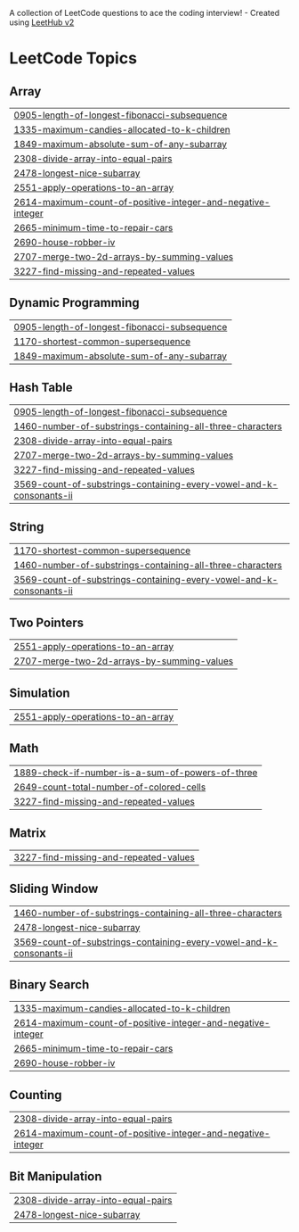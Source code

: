 A collection of LeetCode questions to ace the coding interview! - Created using [LeetHub v2](https://github.com/arunbhardwaj/LeetHub-2.0)
<!---LeetCode Topics Start-->
# LeetCode Topics
## Array
|  |
| ------- |
| [0905-length-of-longest-fibonacci-subsequence](https://github.com/Divya-kannathaal/DSA-Solutions_LEETCODE/tree/master/0905-length-of-longest-fibonacci-subsequence) |
| [1335-maximum-candies-allocated-to-k-children](https://github.com/Divya-kannathaal/DSA-Solutions_LEETCODE/tree/master/1335-maximum-candies-allocated-to-k-children) |
| [1849-maximum-absolute-sum-of-any-subarray](https://github.com/Divya-kannathaal/DSA-Solutions_LEETCODE/tree/master/1849-maximum-absolute-sum-of-any-subarray) |
| [2308-divide-array-into-equal-pairs](https://github.com/Divya-kannathaal/DSA-Solutions_LEETCODE/tree/master/2308-divide-array-into-equal-pairs) |
| [2478-longest-nice-subarray](https://github.com/Divya-kannathaal/DSA-Solutions_LEETCODE/tree/master/2478-longest-nice-subarray) |
| [2551-apply-operations-to-an-array](https://github.com/Divya-kannathaal/DSA-Solutions_LEETCODE/tree/master/2551-apply-operations-to-an-array) |
| [2614-maximum-count-of-positive-integer-and-negative-integer](https://github.com/Divya-kannathaal/DSA-Solutions_LEETCODE/tree/master/2614-maximum-count-of-positive-integer-and-negative-integer) |
| [2665-minimum-time-to-repair-cars](https://github.com/Divya-kannathaal/DSA-Solutions_LEETCODE/tree/master/2665-minimum-time-to-repair-cars) |
| [2690-house-robber-iv](https://github.com/Divya-kannathaal/DSA-Solutions_LEETCODE/tree/master/2690-house-robber-iv) |
| [2707-merge-two-2d-arrays-by-summing-values](https://github.com/Divya-kannathaal/DSA-Solutions_LEETCODE/tree/master/2707-merge-two-2d-arrays-by-summing-values) |
| [3227-find-missing-and-repeated-values](https://github.com/Divya-kannathaal/DSA-Solutions_LEETCODE/tree/master/3227-find-missing-and-repeated-values) |
## Dynamic Programming
|  |
| ------- |
| [0905-length-of-longest-fibonacci-subsequence](https://github.com/Divya-kannathaal/DSA-Solutions_LEETCODE/tree/master/0905-length-of-longest-fibonacci-subsequence) |
| [1170-shortest-common-supersequence](https://github.com/Divya-kannathaal/DSA-Solutions_LEETCODE/tree/master/1170-shortest-common-supersequence) |
| [1849-maximum-absolute-sum-of-any-subarray](https://github.com/Divya-kannathaal/DSA-Solutions_LEETCODE/tree/master/1849-maximum-absolute-sum-of-any-subarray) |
## Hash Table
|  |
| ------- |
| [0905-length-of-longest-fibonacci-subsequence](https://github.com/Divya-kannathaal/DSA-Solutions_LEETCODE/tree/master/0905-length-of-longest-fibonacci-subsequence) |
| [1460-number-of-substrings-containing-all-three-characters](https://github.com/Divya-kannathaal/DSA-Solutions_LEETCODE/tree/master/1460-number-of-substrings-containing-all-three-characters) |
| [2308-divide-array-into-equal-pairs](https://github.com/Divya-kannathaal/DSA-Solutions_LEETCODE/tree/master/2308-divide-array-into-equal-pairs) |
| [2707-merge-two-2d-arrays-by-summing-values](https://github.com/Divya-kannathaal/DSA-Solutions_LEETCODE/tree/master/2707-merge-two-2d-arrays-by-summing-values) |
| [3227-find-missing-and-repeated-values](https://github.com/Divya-kannathaal/DSA-Solutions_LEETCODE/tree/master/3227-find-missing-and-repeated-values) |
| [3569-count-of-substrings-containing-every-vowel-and-k-consonants-ii](https://github.com/Divya-kannathaal/DSA-Solutions_LEETCODE/tree/master/3569-count-of-substrings-containing-every-vowel-and-k-consonants-ii) |
## String
|  |
| ------- |
| [1170-shortest-common-supersequence](https://github.com/Divya-kannathaal/DSA-Solutions_LEETCODE/tree/master/1170-shortest-common-supersequence) |
| [1460-number-of-substrings-containing-all-three-characters](https://github.com/Divya-kannathaal/DSA-Solutions_LEETCODE/tree/master/1460-number-of-substrings-containing-all-three-characters) |
| [3569-count-of-substrings-containing-every-vowel-and-k-consonants-ii](https://github.com/Divya-kannathaal/DSA-Solutions_LEETCODE/tree/master/3569-count-of-substrings-containing-every-vowel-and-k-consonants-ii) |
## Two Pointers
|  |
| ------- |
| [2551-apply-operations-to-an-array](https://github.com/Divya-kannathaal/DSA-Solutions_LEETCODE/tree/master/2551-apply-operations-to-an-array) |
| [2707-merge-two-2d-arrays-by-summing-values](https://github.com/Divya-kannathaal/DSA-Solutions_LEETCODE/tree/master/2707-merge-two-2d-arrays-by-summing-values) |
## Simulation
|  |
| ------- |
| [2551-apply-operations-to-an-array](https://github.com/Divya-kannathaal/DSA-Solutions_LEETCODE/tree/master/2551-apply-operations-to-an-array) |
## Math
|  |
| ------- |
| [1889-check-if-number-is-a-sum-of-powers-of-three](https://github.com/Divya-kannathaal/DSA-Solutions_LEETCODE/tree/master/1889-check-if-number-is-a-sum-of-powers-of-three) |
| [2649-count-total-number-of-colored-cells](https://github.com/Divya-kannathaal/DSA-Solutions_LEETCODE/tree/master/2649-count-total-number-of-colored-cells) |
| [3227-find-missing-and-repeated-values](https://github.com/Divya-kannathaal/DSA-Solutions_LEETCODE/tree/master/3227-find-missing-and-repeated-values) |
## Matrix
|  |
| ------- |
| [3227-find-missing-and-repeated-values](https://github.com/Divya-kannathaal/DSA-Solutions_LEETCODE/tree/master/3227-find-missing-and-repeated-values) |
## Sliding Window
|  |
| ------- |
| [1460-number-of-substrings-containing-all-three-characters](https://github.com/Divya-kannathaal/DSA-Solutions_LEETCODE/tree/master/1460-number-of-substrings-containing-all-three-characters) |
| [2478-longest-nice-subarray](https://github.com/Divya-kannathaal/DSA-Solutions_LEETCODE/tree/master/2478-longest-nice-subarray) |
| [3569-count-of-substrings-containing-every-vowel-and-k-consonants-ii](https://github.com/Divya-kannathaal/DSA-Solutions_LEETCODE/tree/master/3569-count-of-substrings-containing-every-vowel-and-k-consonants-ii) |
## Binary Search
|  |
| ------- |
| [1335-maximum-candies-allocated-to-k-children](https://github.com/Divya-kannathaal/DSA-Solutions_LEETCODE/tree/master/1335-maximum-candies-allocated-to-k-children) |
| [2614-maximum-count-of-positive-integer-and-negative-integer](https://github.com/Divya-kannathaal/DSA-Solutions_LEETCODE/tree/master/2614-maximum-count-of-positive-integer-and-negative-integer) |
| [2665-minimum-time-to-repair-cars](https://github.com/Divya-kannathaal/DSA-Solutions_LEETCODE/tree/master/2665-minimum-time-to-repair-cars) |
| [2690-house-robber-iv](https://github.com/Divya-kannathaal/DSA-Solutions_LEETCODE/tree/master/2690-house-robber-iv) |
## Counting
|  |
| ------- |
| [2308-divide-array-into-equal-pairs](https://github.com/Divya-kannathaal/DSA-Solutions_LEETCODE/tree/master/2308-divide-array-into-equal-pairs) |
| [2614-maximum-count-of-positive-integer-and-negative-integer](https://github.com/Divya-kannathaal/DSA-Solutions_LEETCODE/tree/master/2614-maximum-count-of-positive-integer-and-negative-integer) |
## Bit Manipulation
|  |
| ------- |
| [2308-divide-array-into-equal-pairs](https://github.com/Divya-kannathaal/DSA-Solutions_LEETCODE/tree/master/2308-divide-array-into-equal-pairs) |
| [2478-longest-nice-subarray](https://github.com/Divya-kannathaal/DSA-Solutions_LEETCODE/tree/master/2478-longest-nice-subarray) |
<!---LeetCode Topics End-->